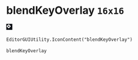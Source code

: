 # blendKeyOverlay `16x16`
<img src="/img/blendKeyOverlay.png" width=16 height=16>

``` CSharp
EditorGUIUtility.IconContent("blendKeyOverlay")
```
```
blendKeyOverlay
```
